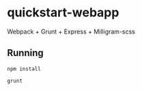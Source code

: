 # quickstart-webapp

Webpack + Grunt + Express + Milligram-scss

## Running

`npm install`

`grunt`
